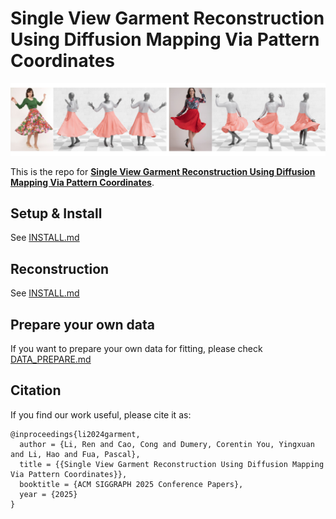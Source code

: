 # Single View Garment Reconstruction Using Diffusion Mapping Via Pattern Coordinates
<p align="center"><img src="figs/result.jpg"></p>

This is the repo for [**Single View Garment Reconstruction Using Diffusion Mapping Via Pattern Coordinates**](https://liren2515.github.io/page/DMap/DMap.html).

## Setup & Install
See [INSTALL.md](docs/INSTALL.md)

## Reconstruction
See [INSTALL.md](docs/RECONSTRUCTION.md)

## Prepare your own data
If you want to prepare your own data for fitting, please check [DATA_PREPARE.md](docs/DATA_PREPARE.md)

## Citation
If you find our work useful, please cite it as:
```
@inproceedings{li2024garment,
  author = {Li, Ren and Cao, Cong and Dumery, Corentin You, Yingxuan and Li, Hao and Fua, Pascal},
  title = {{Single View Garment Reconstruction Using Diffusion Mapping Via Pattern Coordinates}},
  booktitle = {ACM SIGGRAPH 2025 Conference Papers},
  year = {2025}
}
```